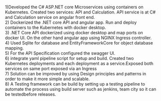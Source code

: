 1)Developed the C# ASP.NET core  Microservices using containers on Kubernetes. Created two services: API and Calculation. API service is at C# and Calculation service on angular front end.<br />
2) Dockerized the .NET core API and angular app. Run and deploy containers to the Kubernetes with docker desktop.<br />
3) .NET Core API dockerized using docker desktop and map ports on docker UI. On the other hand angular app using NGINX Ingress controller. <br />
4) Used Sqlite for database and EntityFrameworkCore for object database mapping.<br />
5) For the API Specification configured the swagger UI. <br />
6) integrate yaml pipeline script for setup and build. Created two Kubernetes deployments and  each deployment as a service.Exposed both services on same port exposed via an Ingress<br />
7) Solution can be improved by using Design principles and patterns in order to make it more simple and scalable. <br />
8) A Testing framework can be build by setting up a testing pipeline to automate the process using build server such as jenkins, team city so it can be testedbefore releases. <br />
